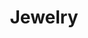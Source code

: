 ---
title: Jewelry
layout: collection
permalink: /jewelry/
collection: jewelry
entries_layout: grid
sort_by: sortkey
classes: wide
---